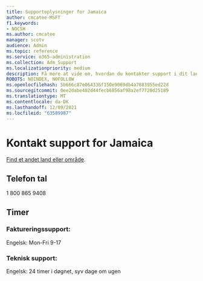 ```yaml
---
title: Supportoplysninger for Jamaica
author: cmcatee-MSFT
f1.keywords:
- NOCSH
ms.author: cmcatee
manager: scotv
audience: Admin
ms.topic: reference
ms.service: o365-administration
ms.collection: Adm_Support
ms.localizationpriority: medium
description: Få mere at vide om, hvordan du kontakter support i dit land eller område.
ROBOTS: NOINDEX, NOFOLLOW
ms.openlocfilehash: 5b666c87e06433bf150e9069db4a7883955ed22d
ms.sourcegitcommit: 0ee2dabe402d44fecb6856af98a2ef7720d25189
ms.translationtype: MT
ms.contentlocale: da-DK
ms.lasthandoff: 12/09/2021
ms.locfileid: "63589987"
---
```

# <a name="contact-support-for-jamaica"></a>Kontakt support for Jamaica

[Find et andet land eller område](../get-help-support.md).

## <a name="phone-number"></a>Telefon tal
1 800 865 9408

## <a name="hours"></a>Timer
### <a name="billing-support"></a>Faktureringssupport:

Engelsk: Mon-Fri 9-17

### <a name="technical-support"></a>Teknisk support:

Engelsk: 24 timer i døgnet, syv dage om ugen
